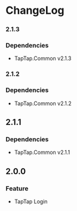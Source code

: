 # ChangeLog
### 2.1.3

### Dependencies

- TapTap.Common v2.1.3
### 2.1.2

### Dependencies

- TapTap.Common v2.1.2

## 2.1.1

### Dependencies

- TapTap.Common v2.1.1

## 2.0.0

### Feature

* TapTap Login

